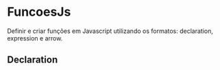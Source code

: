 # FuncoesJs
Definir e criar funções em Javascript utilizando os formatos: declaration, expression e arrow.

## Declaration
